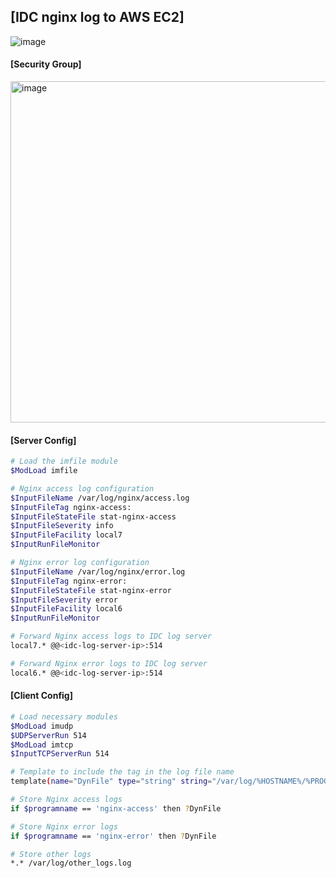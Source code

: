 ## [IDC nginx log to AWS EC2]

![image](https://github.com/sm55555/OS/assets/38831314/aa94f66b-be5b-4c78-b20d-caea019d04af)

#### [Security Group]

<img width="546" alt="image" src="https://github.com/sm55555/OS/assets/38831314/a51d5926-ceff-48c8-8da1-d97aa91db612">


#### [Server Config]

```bash
# Load the imfile module
$ModLoad imfile

# Nginx access log configuration
$InputFileName /var/log/nginx/access.log
$InputFileTag nginx-access:
$InputFileStateFile stat-nginx-access
$InputFileSeverity info
$InputFileFacility local7
$InputRunFileMonitor

# Nginx error log configuration
$InputFileName /var/log/nginx/error.log
$InputFileTag nginx-error:
$InputFileStateFile stat-nginx-error
$InputFileSeverity error
$InputFileFacility local6
$InputRunFileMonitor

# Forward Nginx access logs to IDC log server
local7.* @@<idc-log-server-ip>:514

# Forward Nginx error logs to IDC log server
local6.* @@<idc-log-server-ip>:514
```


#### [Client Config]

```bash
# Load necessary modules
$ModLoad imudp
$UDPServerRun 514
$ModLoad imtcp
$InputTCPServerRun 514

# Template to include the tag in the log file name
template(name="DynFile" type="string" string="/var/log/%HOSTNAME%/%PROGRAMNAME%.log")

# Store Nginx access logs
if $programname == 'nginx-access' then ?DynFile

# Store Nginx error logs
if $programname == 'nginx-error' then ?DynFile

# Store other logs
*.* /var/log/other_logs.log
```
